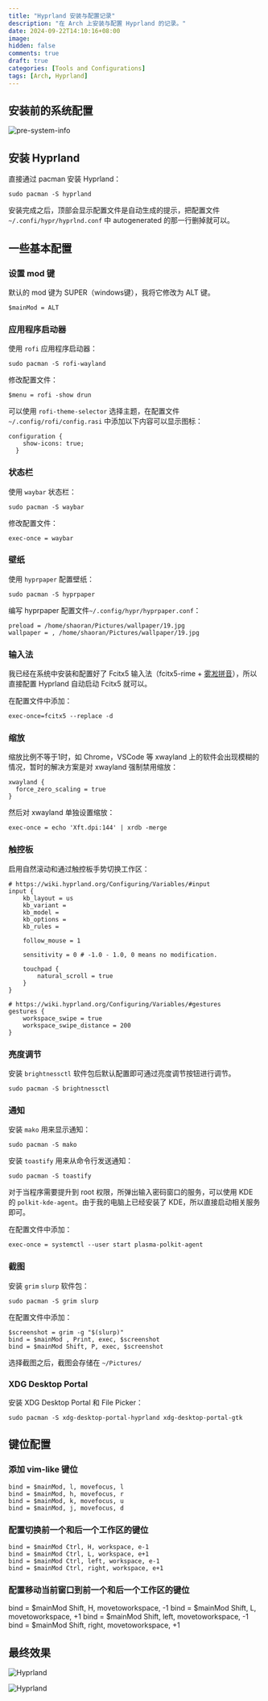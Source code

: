 ```yaml
---
title: "Hyprland 安装与配置记录"
description: "在 Arch 上安装与配置 Hyprland 的记录。"
date: 2024-09-22T14:10:16+08:00
image:
hidden: false
comments: true
draft: true
categories: [Tools and Configurations]
tags: [Arch, Hyprland]
---
```


## 安装前的系统配置

![pre-system-info](pre-system-info.png)

## 安装 Hyprland

直接通过 pacman 安装 Hyprland：

```terminal
sudo pacman -S hyprland
```

安装完成之后，顶部会显示配置文件是自动生成的提示，把配置文件 `~/.confi/hypr/hyprlnd.conf` 中 autogenerated 的那一行删掉就可以。

## 一些基本配置

### 设置 mod 键

默认的 mod 键为 SUPER（windows键），我将它修改为 ALT 键。

```config
$mainMod = ALT
```

### 应用程序启动器

使用 `rofi` 应用程序启动器：

```terminal
sudo pacman -S rofi-wayland
```

修改配置文件：

```config
$menu = rofi -show drun
```

可以使用 `rofi-theme-selector` 选择主题，在配置文件 `~/.config/rofi/config.rasi` 中添加以下内容可以显示图标：

```config
configuration {
    show-icons: true;
  }
```

### 状态栏

使用 `waybar` 状态栏：

```terminal
sudo pacman -S waybar
```

修改配置文件：

```config
exec-once = waybar
```

### 壁纸

使用 `hyprpaper` 配置壁纸：

```terminal
sudo pacman -S hyprpaper
```

编写 hyprpaper 配置文件`~/.config/hypr/hyprpaper.conf`：

```config
preload = /home/shaoran/Pictures/wallpaper/19.jpg
wallpaper = , /home/shaoran/Pictures/wallpaper/19.jpg
```

### 输入法

我已经在系统中安装和配置好了 Fcitx5 输入法（fcitx5-rime + [雾凇拼音](https://github.com/iDvel/rime-ice)），所以直接配置 Hyprland 自动启动 Fcitx5 就可以。

在配置文件中添加：

```config
exec-once=fcitx5 --replace -d
```

### 缩放

缩放比例不等于1时，如 Chrome，VSCode 等 xwayland 上的软件会出现模糊的情况，暂时的解决方案是对 xwayland 强制禁用缩放：

```config
xwayland {
  force_zero_scaling = true
}
```

然后对 xwayland 单独设置缩放：

```config
exec-once = echo 'Xft.dpi:144' | xrdb -merge
```

### 触控板

启用自然滚动和通过触控板手势切换工作区：

```terminal
# https://wiki.hyprland.org/Configuring/Variables/#input
input {
    kb_layout = us
    kb_variant =
    kb_model =
    kb_options =
    kb_rules =

    follow_mouse = 1

    sensitivity = 0 # -1.0 - 1.0, 0 means no modification.

    touchpad {
        natural_scroll = true
    }
}

# https://wiki.hyprland.org/Configuring/Variables/#gestures
gestures {
    workspace_swipe = true
    workspace_swipe_distance = 200
}
```

### 亮度调节

安装 `brightnessctl` 软件包后默认配置即可通过亮度调节按钮进行调节。

```terminal
sudo pacman -S brightnessctl
```

### 通知

安装 `mako` 用来显示通知：

```terminal
sudo pacman -S mako
```

安装 `toastify` 用来从命令行发送通知：

```terminal
sudo pacman -S toastify
```

对于当程序需要提升到 root 权限，所弹出输入密码窗口的服务，可以使用 KDE 的 `polkit-kde-agent`。由于我的电脑上已经安装了 KDE，所以直接启动相关服务即可。

在配置文件中添加：

```config
exec-once = systemctl --user start plasma-polkit-agent
```

### 截图

安装 `grim` `slurp` 软件包：

```terminal
sudo pacman -S grim slurp
```

在配置文件中添加：

```config
$screenshot = grim -g "$(slurp)"
bind = $mainMod , Print, exec, $screenshot
bind = $mainMod Shift, P, exec, $screenshot
```

选择截图之后，截图会存储在 `~/Pictures/`

### XDG Desktop Portal

安装 XDG Desktop Portal 和 File Picker：

```terminal
sudo pacman -S xdg-desktop-portal-hyprland xdg-desktop-portal-gtk
```

## 键位配置

### 添加 vim-like 键位

```config
bind = $mainMod, l, movefocus, l
bind = $mainMod, h, movefocus, r
bind = $mainMod, k, movefocus, u
bind = $mainMod, j, movefocus, d
```

### 配置切换前一个和后一个工作区的键位

```config
bind = $mainMod Ctrl, H, workspace, e-1
bind = $mainMod Ctrl, L, workspace, e+1
bind = $mainMod Ctrl, left, workspace, e-1
bind = $mainMod Ctrl, right, workspace, e+1
```

### 配置移动当前窗口到前一个和后一个工作区的键位

bind = $mainMod Shift, H, movetoworkspace, -1
bind = $mainMod Shift, L, movetoworkspace, +1
bind = $mainMod Shift, left, movetoworkspace, -1
bind = $mainMod Shift, right, movetoworkspace, +1

## 最终效果

![Hyprland](hyprland.png)

![Hyprland](hyprland-2.png)
